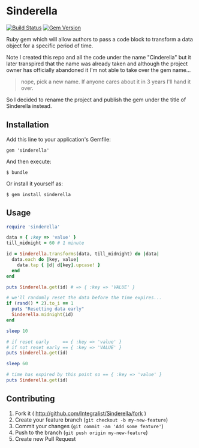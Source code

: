 # Sinderella

[![Build Status](https://travis-ci.org/Integralist/Sinderella.png?branch=master)](https://travis-ci.org/Integralist/Sinderella) [![Gem Version](https://badge.fury.io/rb/sinderella.png)](http://badge.fury.io/rb/sinderella)

Ruby gem which will allow authors to pass a code block to transform a data object for a specific period of time.

Note I created this repo and all the code under the name "Cinderella" but it later transpired that the name was already taken and although the project owner has officially abandoned it I'm not able to take over the gem name...

> nope, pick a new name. If anyone cares about it in 3 years I'll hand it over.

So I decided to rename the project and publish the gem under the title of Sinderella instead.

## Installation

Add this line to your application's Gemfile:

    gem 'sinderella'

And then execute:

    $ bundle

Or install it yourself as:

    $ gem install sinderella

## Usage

```ruby
require 'sinderella'

data = { :key => 'value' }
till_midnight = 60 # 1 minute

id = Sinderella.transforms(data, till_midnight) do |data|
  data.each do |key, value|
    data.tap { |d| d[key].upcase! }
  end
end

puts Sinderella.get(id) # => { :key => 'VALUE' }

# we'll randomly reset the data before the time expires...
if (rand() * 2).to_i == 1
  puts "Resetting data early"
  Sinderella.midnight(id)
end

sleep 10

# if reset early     == { :key => 'value' }
# if not reset early == { :key => 'VALUE' }
puts Sinderella.get(id)

sleep 60

# time has expired by this point so == { :key => 'value' }
puts Sinderella.get(id)
```

## Contributing

1. Fork it ( http://github.com/Integralist/Sinderella/fork )
2. Create your feature branch (`git checkout -b my-new-feature`)
3. Commit your changes (`git commit -am 'Add some feature'`)
4. Push to the branch (`git push origin my-new-feature`)
5. Create new Pull Request
